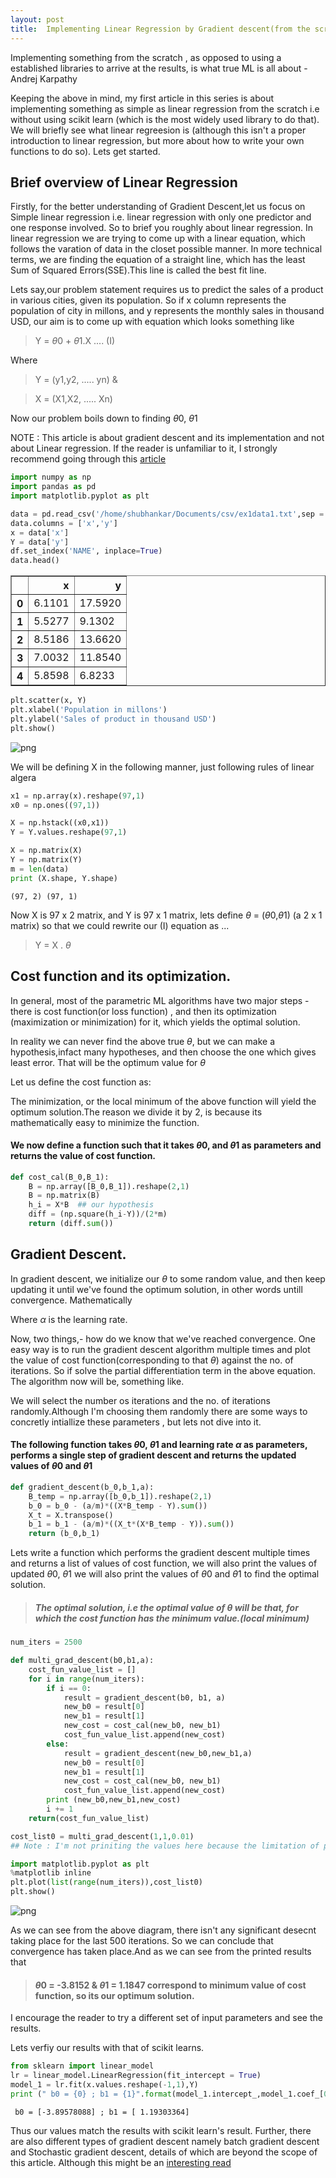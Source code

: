 ```yaml
---
layout: post
title:  Implementing Linear Regression by Gradient descent(from the scratch)
---
```

Implementing something from the scratch , as opposed to using a established libraries to arrive at the results, is what true ML is all about - Andrej Karpathy

Keeping the above in mind, my first article in this series is about implementing something as simple as linear regression from the scratch i.e without using scikit learn (which is the most widely used library to do that). We will briefly see what linear regreesion is (although this isn't a proper introduction to linear regression, but more about how to write your own functions to do so). Lets get started.

## Brief overview of Linear Regression

Firstly, for the better understanding of Gradient Descent,let us focus on Simple linear regression i.e. linear regression with only one predictor and one response involved. So to brief you roughly about linear regression. In linear regression we are trying to come up with a linear equation, which follows the varation of data in the closet possible manner. In more technical terms, we are finding the equation of a straight line, which has the least Sum of Squared Errors(SSE).This line is called the best fit line.

Lets say,our problem statement requires us to predict the sales of a product in various cities, given its population. So if x column represents the population of city in millons, and y represents the monthly sales in thousand USD, our aim is to come up with equation which looks something like

> Y = $\theta$0 + $\theta$1.X       .... (I)

Where

> Y = (y1,y2, ..... yn) &

> X = (X1,X2, ..... Xn)

Now our problem boils down to finding $\theta$0, $\theta$1

NOTE : This article is about gradient descent and its implementation and not about Linear regression. If the reader is unfamiliar to it, I strongly recommend going through this [article](https://www.analyticsvidhya.com/blog/2017/06/a-comprehensive-guide-for-linear-ridge-and-lasso-regression/)


```python
import numpy as np
import pandas as pd
import matplotlib.pyplot as plt
```


```python
data = pd.read_csv('/home/shubhankar/Documents/csv/ex1data1.txt',sep = ",",header = None)
data.columns = ['x','y']
x = data['x']
Y = data['y']
df.set_index('NAME', inplace=True)
data.head()
```




<div>
<table border="1" class="dataframe">
  <thead>
    <tr style="text-align: right;">
      <th></th>
      <th>x</th>
      <th>y</th>
    </tr>
  </thead>
  <tbody>
    <tr>
      <th>0</th>
      <td>6.1101</td>
      <td>17.5920</td>
    </tr>
    <tr>
      <th>1</th>
      <td>5.5277</td>
      <td>9.1302</td>
    </tr>
    <tr>
      <th>2</th>
      <td>8.5186</td>
      <td>13.6620</td>
    </tr>
    <tr>
      <th>3</th>
      <td>7.0032</td>
      <td>11.8540</td>
    </tr>
    <tr>
      <th>4</th>
      <td>5.8598</td>
      <td>6.8233</td>
    </tr>
  </tbody>
</table>
</div>




```python
plt.scatter(x, Y)
plt.xlabel('Population in millons')
plt.ylabel('Sales of product in thousand USD')
plt.show()
```


![png](output_3_0.png)


We will be defining X in the following manner, just following rules of linear algera


```python
x1 = np.array(x).reshape(97,1)
x0 = np.ones((97,1))
```


```python
X = np.hstack((x0,x1))
Y = Y.values.reshape(97,1)
```


```python
X = np.matrix(X)
Y = np.matrix(Y)
m = len(data)
print (X.shape, Y.shape)
```

    (97, 2) (97, 1)


Now X is 97 x 2 matrix, and Y is 97 x 1 matrix, lets define $\theta$ = ($\theta$0,$\theta$1) (a 2 x 1 matrix) so that we could rewrite our (I)
equation as ...
> Y = X . $\theta$

## Cost function and its optimization.

  In general, most of the parametric ML algorithms have two major steps - there is cost function(or loss function) , and then its optimization (maximization or minimization) for it, which yields the optimal solution.
  
  In reality we can never find the above true $\theta$, but we can make a hypothesis,infact many hypotheses, and then choose the one which gives least error. That will be the optimum value for $\theta$

Let us define the cost function as:



The minimization, or the local minimum of the above function will yield the optimum solution.The reason we divide it by 2, is because its mathematically easy to minimize the function.

#### We now define a function such that it takes $\theta$0, and $\theta$1 as parameters and returns the value of cost function. 


```python
def cost_cal(B_0,B_1):
    B = np.array([B_0,B_1]).reshape(2,1)
    B = np.matrix(B)
    h_i = X*B  ## our hypothesis
    diff = (np.square(h_i-Y))/(2*m)
    return (diff.sum())
```

## Gradient Descent.

   In gradient descent, we initialize our $\theta$ to some random value, and then keep updating it until we've found the optimum solution, in other words untill convergence.
   Mathematically 
   

Where $\alpha$ is the learning rate.

Now, two things,- how do we know that we've reached convergence. One easy way is to run the gradient descent algorithm multiple times and plot the value of cost function(corresponding to that $\theta$) against the no. of iterations. So if solve the partial differentiation term in the above equation. The algorithm now will be, something like. 

We will select the number os iterations and the no. of iterations randomly.Although I'm choosing them randomly there are some ways to concretly intiallize these parameters , but lets not dive into it.

#### The following function takes $\theta$0, $\theta$1 and learning rate $\alpha$ as parameters, performs a single step of gradient descent and returns the updated values of $\theta$0 and $\theta$1


```python
def gradient_descent(b_0,b_1,a):
    B_temp = np.array([b_0,b_1]).reshape(2,1)
    b_0 = b_0 - (a/m)*((X*B_temp - Y).sum())
    X_t = X.transpose()
    b_1 = b_1 - (a/m)*((X_t*(X*B_temp - Y)).sum())
    return (b_0,b_1)
```

Lets write a function which performs the gradient descent multiple times and returns a list of values of cost function, we will also print the values of updated $\theta$0, $\theta$1 we will also print the values of $\theta$0 and $\theta$1 to find the optimal solution.

>##### The optimal solution, i.e the optimal value of $\theta$ will be that, for which the cost function has the minimum value.(local minimum)


```python
num_iters = 2500
```


```python
def multi_grad_descent(b0,b1,a):
    cost_fun_value_list = []
    for i in range(num_iters):
        if i == 0:
            result = gradient_descent(b0, b1, a)
            new_b0 = result[0]
            new_b1 = result[1]
            new_cost = cost_cal(new_b0, new_b1)
            cost_fun_value_list.append(new_cost)
        else:
            result = gradient_descent(new_b0,new_b1,a)
            new_b0 = result[0]
            new_b1 = result[1]
            new_cost = cost_cal(new_b0, new_b1)
            cost_fun_value_list.append(new_cost)
        print (new_b0,new_b1,new_cost)
        i += 1
    return(cost_fun_value_list)
```


```python
cost_list0 = multi_grad_descent(1,1,0.01)
## Note : I'm not priniting the values here because the limitation of printing 2500 values
```


```python
import matplotlib.pyplot as plt
%matplotlib inline
plt.plot(list(range(num_iters)),cost_list0)
plt.show()
```


![png](output_17_0.png)


As we can see from the above diagram, there isn't any significant desecnt taking place for the last 500 iterations.
So we can conclude that convergence has taken place.And as we can see from the printed results that 

> #### $\theta$0 = -3.8152 & $\theta$1 = 1.1847 correspond to minimum value of cost function, so its our optimum solution.

I encourage the reader to try a different set of input parameters and see the results.

Lets verfiy our results with that of scikit learns.


```python
from sklearn import linear_model
lr = linear_model.LinearRegression(fit_intercept = True)
model_1 = lr.fit(x.values.reshape(-1,1),Y)
print (" b0 = {0} ; b1 = {1}".format(model_1.intercept_,model_1.coef_[0]))
```

     b0 = [-3.89578088] ; b1 = [ 1.19303364]


Thus our values match the results with scikit learn's result. Further, there are also different types of gradient descent 
namely batch gradient descent and Stochastic gradient descent, details of which are beyond the scope of this article. 
Although this might be an [interesting read](https://stats.stackexchange.com/questions/49528/batch-gradient-descent-versus-stochastic-gradient-descent)


